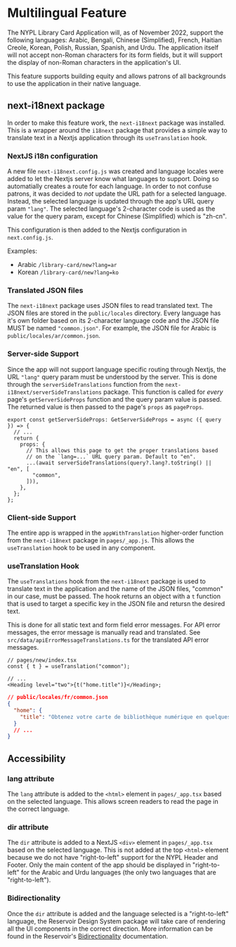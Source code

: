 # Multilingual Feature

The NYPL Library Card Application will, as of November 2022, support the following languages: Arabic, Bengali, Chinese (Simplified), French, Haitian Creole, Korean, Polish, Russian, Spanish, and Urdu. The application itself will not accept non-Roman characters for its form fields, but it will support the display of non-Roman characters in the application's UI.

This feature supports building equity and allows patrons of all backgrounds to use the application in their native language.

## next-i18next package

In order to make this feature work, the `next-i18next` package was installed. This is a wrapper around the `i18next` package that provides a simple way to translate text in a Nextjs application through its `useTranslation` hook.

### NextJS i18n configuration

A new file `next-i18next.config.js` was created and language locales were added to let the Nextjs server know what languages to support. Doing so automatially creates a route for each language. In order to not confuse patrons, it was decided to _not_ update the URL path for a selected language. Instead, the selected language is updated through the app's URL query param `"lang"`. The selected language's 2-character code is used as the value for the query param, except for Chinese (Simplified) which is "zh-cn".

This configuration is then added to the Nextjs configuration in `next.config.js`.

Examples:

- Arabic `/library-card/new?lang=ar`
- Korean `/library-card/new?lang=ko`

### Translated JSON files

The `next-i18next` package uses JSON files to read translated text. The JSON files are stored in the `public/locales` directory. Every language has it's own folder based on its 2-character language code and the JSON file MUST be named `"common.json"`. For example, the JSON file for Arabic is `public/locales/ar/common.json`.

### Server-side Support

Since the app will not support language specific routing through Nextjs, the URL `"lang"` query param must be understood by the server. This is done through the `serverSideTranslations` function from the `next-i18next/serverSideTranslations` package. This function is called for _every_ page's `getServerSideProps` function and the query param value is passed. The returned value is then passed to the page's `props` as `pageProps`.

```tsx
export const getServerSideProps: GetServerSideProps = async ({ query }) => {
  // ...
  return {
    props: {
      // This allows this page to get the proper translations based
      // on the `lang=...` URL query param. Default to "en".
      ...(await serverSideTranslations(query?.lang?.toString() || "en", [
        "common",
      ])),
    },
  };
};
```

### Client-side Support

The entire app is wrapped in the `appWithTranslation` higher-order function from the `next-i18next` package in `pages/_app.js`. This allows the `useTranslation` hook to be used in any component.

### useTranslation Hook

The `useTranslations` hook from the `next-i18next` package is used to translate text in the application and the name of the JSON files, "common" in our case, must be passed. The hook returns an object with a `t` function that is used to target a specific key in the JSON file and retursn the desired text.

This is done for all static text and form field error messages. For API error messages, the error message is manually read and translated. See `src/data/apiErrorMessageTranslations.ts` for the translated API error messages.

```tsx
// pages/new/index.tsx
const { t } = useTranslation("common");

// ...
<Heading level="two">{t("home.title")}</Heading>;
```

```json
// public/locales/fr/common.json
{
  "home": {
    "title": "Obtenez votre carte de bibliothèque numérique en quelques étapes faciles"
  }
  // ...
}
```

## Accessibility

### lang attribute

The `lang` attribute is added to the `<html>` element in `pages/_app.tsx` based on the selected language. This allows screen readers to read the page in the correct language.

### dir attribute

The `dir` attribute is added to a NextJS `<div>` element in `pages/_app.tsx` based on the selected language. This is not added at the top `<html>` element because we do not have "right-to-left" support for the NYPL Header and Footer. Only the main content of the app should be displayed in "right-to-left" for the Arabic and Urdu languages (the only two languages that are "right-to-left").

### Bidirectionality

Once the `dir` attribute is added and the language selected is a "right-to-left" language, the Reservoir Design System package will take care of rendering all the UI components in the correct direction. More information can be found in the Reservoir's [Bidirectionality](https://nypl.github.io/nypl-design-system/reservoir/v1/?path=/story/style-guide-bidirectionality--page) documentation.
